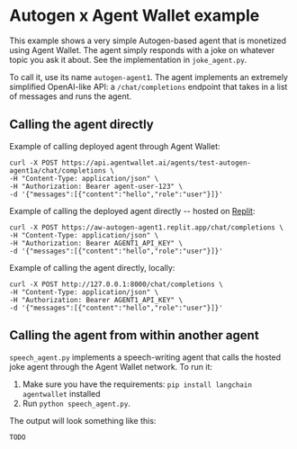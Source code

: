 # Autogen x Agent Wallet example

This example shows a very simple Autogen-based agent that is monetized using Agent Wallet. The agent simply responds with a joke on whatever topic you ask it about. See the implementation in `joke_agent.py`.

To call it, use its name `autogen-agent1`. The agent implements an extremely simplified OpenAI-like API: a `/chat/completions` endpoint that takes in a list of messages and runs the agent.

## Calling the agent directly

Example of calling deployed agent through Agent Wallet:

```
curl -X POST https://api.agentwallet.ai/agents/test-autogen-agent1a/chat/completions \
-H "Content-Type: application/json" \
-H "Authorization: Bearer agent-user-123" \
-d '{"messages":[{"content":"hello","role":"user"}]}'
```

Example of calling the deployed agent directly -- hosted on [Replit](https://replit.com/@TaivoPungas/Autogen-agent1):

```
curl -X POST https://aw-autogen-agent1.replit.app/chat/completions \
-H "Content-Type: application/json" \
-H "Authorization: Bearer AGENT1_API_KEY" \
-d '{"messages":[{"content":"hello","role":"user"}]}'
```

Example of calling the agent directly, locally:

```
curl -X POST http://127.0.0.1:8000/chat/completions \
-H "Content-Type: application/json" \
-H "Authorization: Bearer AGENT1_API_KEY" \
-d '{"messages":[{"content":"hello","role":"user"}]}'
```

## Calling the agent from within another agent

`speech_agent.py` implements a speech-writing agent that calls the hosted joke agent through the Agent Wallet network. To run it:

1. Make sure you have the requirements: `pip install langchain agentwallet` installed
2. Run `python speech_agent.py`.

The output will look something like this:

```bash
TODO
```